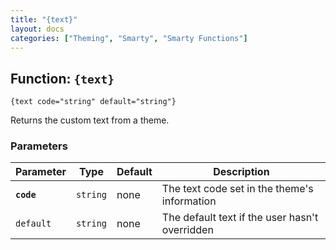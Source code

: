 ```yaml
---
title: "{text}"
layout: docs
categories: ["Theming", "Smarty", "Smarty Functions"]
---
```


## Function: `{text}`

```
{text code="string" default="string"}
```

Returns the custom text from a theme.

### Parameters

Parameter   | Type      | Default   | Description
---         | ---       | ---       | ---
__`code`__  | `string`  | none      | The text code set in the theme's information
`default`   | `string`  | none      | The default text if the user hasn't overridden
